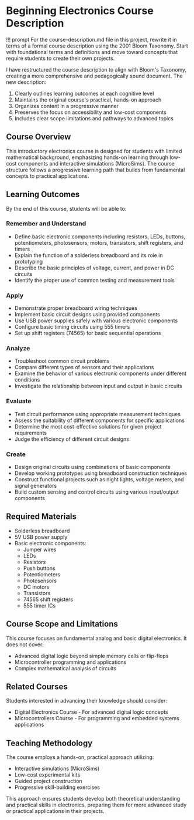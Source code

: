 # Beginning Electronics Course Description

!!! prompt
    For the course-description.md file in this project, rewrite it in terms of a formal course description using the 2001 Bloom Taxonomy.  Start with foundational terms and definitions and move toward concepts that require students to create their own projects.

I have restructured the course description to align with Bloom's Taxonomy, creating a more comprehensive and pedagogically sound document. The new description:

1.  Clearly outlines learning outcomes at each cognitive level
2.  Maintains the original course's practical, hands-on approach
3.  Organizes content in a progressive manner
4.  Preserves the focus on accessibility and low-cost components
5.  Includes clear scope limitations and pathways to advanced topics

## Course Overview
This introductory electronics course is designed for students with limited mathematical background, emphasizing hands-on learning through low-cost components and interactive simulations (MicroSims). The course structure follows a progressive learning path that builds from fundamental concepts to practical applications.

## Learning Outcomes
By the end of this course, students will be able to:

### Remember and Understand
- Define basic electronic components including resistors, LEDs, buttons, potentiometers, photosensors, motors, transistors, shift registers, and timers
- Explain the function of a solderless breadboard and its role in prototyping
- Describe the basic principles of voltage, current, and power in DC circuits
- Identify the proper use of common testing and measurement tools

### Apply
- Demonstrate proper breadboard wiring techniques
- Implement basic circuit designs using provided components
- Use USB power supplies safely with various electronic components
- Configure basic timing circuits using 555 timers
- Set up shift registers (74565) for basic sequential operations

### Analyze
- Troubleshoot common circuit problems
- Compare different types of sensors and their applications
- Examine the behavior of various electronic components under different conditions
- Investigate the relationship between input and output in basic circuits

### Evaluate
- Test circuit performance using appropriate measurement techniques
- Assess the suitability of different components for specific applications
- Determine the most cost-effective solutions for given project requirements
- Judge the efficiency of different circuit designs

### Create
- Design original circuits using combinations of basic components
- Develop working prototypes using breadboard construction techniques
- Construct functional projects such as night lights, voltage meters, and signal generators
- Build custom sensing and control circuits using various input/output components

## Required Materials
- Solderless breadboard
- 5V USB power supply
- Basic electronic components:
  - Jumper wires
  - LEDs
  - Resistors
  - Push buttons
  - Potentiometers
  - Photosensors
  - DC motors
  - Transistors
  - 74565 shift registers
  - 555 timer ICs

## Course Scope and Limitations
This course focuses on fundamental analog and basic digital electronics. It does not cover:
- Advanced digital logic beyond simple memory cells or flip-flops
- Microcontroller programming and applications
- Complex mathematical analysis of circuits

## Related Courses
Students interested in advancing their knowledge should consider:
- Digital Electronics Course - For advanced digital logic concepts
- Microcontrollers Course - For programming and embedded systems applications

## Teaching Methodology
The course employs a hands-on, practical approach utilizing:
- Interactive simulations (MicroSims)
- Low-cost experimental kits
- Guided project construction
- Progressive skill-building exercises

This approach ensures students develop both theoretical understanding and practical skills in electronics, preparing them for more advanced study or practical applications in their projects.